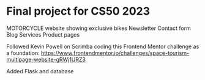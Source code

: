 # Final project for CS50 2023

MOTORCYCLE website showing exclusive bikes
Newsletter
Contact form
Blog
Services
Product pages

Followed Kevin Powell on Scrimba coding this Frontend Mentor challenge as a foundation:
https://www.frontendmentor.io/challenges/space-tourism-multipage-website-gRWj1URZ3

Added Flask and database
